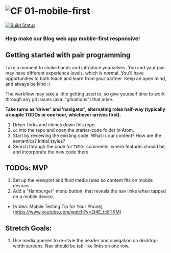 ![CF](https://i.imgur.com/7v5ASc8.png)  01-mobile-first
=======
[![Build Status](https://travis-ci.org/codefellows-seattle-301d4/01-mobile-first.svg?branch=master)](https://travis-ci.org/codefellows-seattle-301d4/01-mobile-first)
### Help make our Blog web app mobile-first responsive!

## Getting started with pair programming

Take a moment to shake hands and introduce yourselves. You and your pair may have different experience levels, which is normal. You'll have opportunities to both teach and learn from your partner. Keep an open mind, and always be kind :)

The workflow may take a little getting used to, so give yourself time to work through any git issues (aka: "gituations") that arise.

**Take turns as 'driver' and 'navigator', alternating roles half-way (typically a couple TODOs or one hour, whichever arrives first).**

1. Driver forks and clones down this repo.
2. `cd` into the repo and open the starter-code folder in Atom.
3. Start by reviewing the existing code. What is our content? How are the semantics? Initial styles?
4. Search through the code for `TODO:` comments, where features should be, and incorporate the new code there.


## TODOs: MVP
  1. Set up the viewport and fluid media rules so content fits on mobile devices.
  1. Add a "Hamburger" menu button, that reveals the nav links when tapped on a mobile device.

- [Video: Mobile Testing Tip for Your Phone] (https://www.youtube.com/watch?v=2t4E_tc8TKM)

## Stretch Goals:
  1. Use media queries to re-style the header and navigation on desktop-width screens. Nav should be tab-like links on one row.


